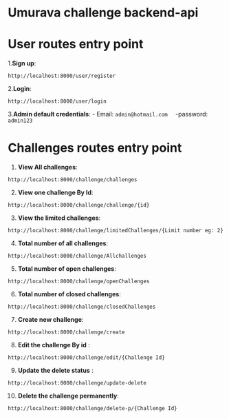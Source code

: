 #                             Umurava challenge backend-api

# User routes entry point


1.**Sign up**:  
   ```
   http://localhost:8000/user/register
   ```
2.**Login**:    
```
http://localhost:8000/user/login
```
3.**Admin default credentials**: 
         -  Email: 
         ```
         admin@hotmail.com  
         ```
         -password:
          ```
         admin123
         ```

     
# Challenges routes entry point

1. **View All challenges**:  
```
http://localhost:8000/challenge/challenges
```
2. **View one challenge By Id**:  
```
http://localhost:8000/challenge/challenge/{id}
```
3. **View the limited challenges**:  
```
http://localhost:8000/challenge/limitedChallenges/{Limit number eg: 2}
```
4. **Total number of all challenges**: 
 ```
 http://localhost:8000/challenge/Allchallenges 
 ```
5. **Total number of open challenges**:  
```
http://localhost:8000/challenge/openChallenges
```
6. **Total number of closed challenges**: 
```
http://localhost:8000/challenge/closedChallenges
```
7. **Create new challenge**: 
```
http://localhost:8000/challenge/create
```
8. **Edit the challenge By id** : 
```
http://localhost:8000/challenge/edit/{Challenge Id}
```
9. **Update the delete status** : 
```
http://localhost:8000/challenge/update-delete
```
10. **Delete the challenge permanently**:   
```
http://localhost:8000/challenge/delete-p/{Challenge Id}
```